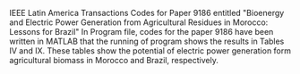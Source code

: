 IEEE Latin America Transactions
Codes for Paper 9186 entitled "Bioenergy and Electric Power Generation from Agricultural Residues in Morocco: Lessons for Brazil"
In Program file, codes for the paper 9186 have been written in MATLAB that the running of program shows the results in Tables IV and IX. These tables show the potential of electric power generation form agricultural biomass in Morocco and Brazil, respectively.

